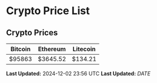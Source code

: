 # Crypto Price List

## Crypto Prices
| Bitcoin | Ethereum | Litecoin |
| ------- | -------- | -------- |
| $95863 | $3645.52 | $134.21 |
**Last Updated:** 2024-12-02 23:56 UTC
**Last Updated:** $DATE$
